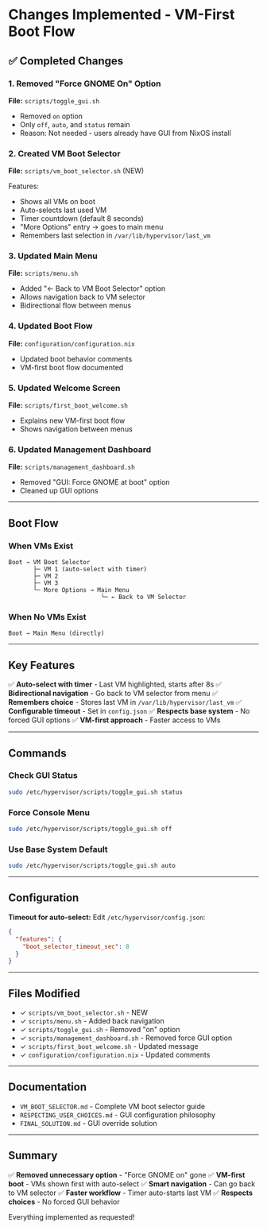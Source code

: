 # Changes Implemented - VM-First Boot Flow

## ✅ Completed Changes

### 1. Removed "Force GNOME On" Option
**File:** `scripts/toggle_gui.sh`

- Removed `on` option
- Only `off`, `auto`, and `status` remain
- Reason: Not needed - users already have GUI from NixOS install

### 2. Created VM Boot Selector
**File:** `scripts/vm_boot_selector.sh` (NEW)

Features:
- Shows all VMs on boot
- Auto-selects last used VM
- Timer countdown (default 8 seconds)
- "More Options" entry → goes to main menu
- Remembers last selection in `/var/lib/hypervisor/last_vm`

### 3. Updated Main Menu
**File:** `scripts/menu.sh`

- Added "← Back to VM Boot Selector" option
- Allows navigation back to VM selector
- Bidirectional flow between menus

### 4. Updated Boot Flow
**File:** `configuration/configuration.nix`

- Updated boot behavior comments
- VM-first boot flow documented

### 5. Updated Welcome Screen
**File:** `scripts/first_boot_welcome.sh`

- Explains new VM-first boot flow
- Shows navigation between menus

### 6. Updated Management Dashboard
**File:** `scripts/management_dashboard.sh`

- Removed "GUI: Force GNOME at boot" option
- Cleaned up GUI options

---

## Boot Flow

### When VMs Exist
```
Boot → VM Boot Selector
       ├─ VM 1 (auto-select with timer)
       ├─ VM 2
       ├─ VM 3
       └─ More Options → Main Menu
                          └─ ← Back to VM Selector
```

### When No VMs Exist
```
Boot → Main Menu (directly)
```

---

## Key Features

✅ **Auto-select with timer** - Last VM highlighted, starts after 8s
✅ **Bidirectional navigation** - Go back to VM selector from menu
✅ **Remembers choice** - Stores last VM in `/var/lib/hypervisor/last_vm`
✅ **Configurable timeout** - Set in `config.json`
✅ **Respects base system** - No forced GUI options
✅ **VM-first approach** - Faster access to VMs

---

## Commands

### Check GUI Status
```bash
sudo /etc/hypervisor/scripts/toggle_gui.sh status
```

### Force Console Menu
```bash
sudo /etc/hypervisor/scripts/toggle_gui.sh off
```

### Use Base System Default
```bash
sudo /etc/hypervisor/scripts/toggle_gui.sh auto
```

---

## Configuration

**Timeout for auto-select:**
Edit `/etc/hypervisor/config.json`:
```json
{
  "features": {
    "boot_selector_timeout_sec": 8
  }
}
```

---

## Files Modified

- ✓ `scripts/vm_boot_selector.sh` - NEW
- ✓ `scripts/menu.sh` - Added back navigation
- ✓ `scripts/toggle_gui.sh` - Removed "on" option
- ✓ `scripts/management_dashboard.sh` - Removed force GUI option
- ✓ `scripts/first_boot_welcome.sh` - Updated message
- ✓ `configuration/configuration.nix` - Updated comments

---

## Documentation

- `VM_BOOT_SELECTOR.md` - Complete VM boot selector guide
- `RESPECTING_USER_CHOICES.md` - GUI configuration philosophy
- `FINAL_SOLUTION.md` - GUI override solution

---

## Summary

✅ **Removed unnecessary option** - "Force GNOME on" gone
✅ **VM-first boot** - VMs shown first with auto-select
✅ **Smart navigation** - Can go back to VM selector
✅ **Faster workflow** - Timer auto-starts last VM
✅ **Respects choices** - No forced GUI behavior

Everything implemented as requested!
